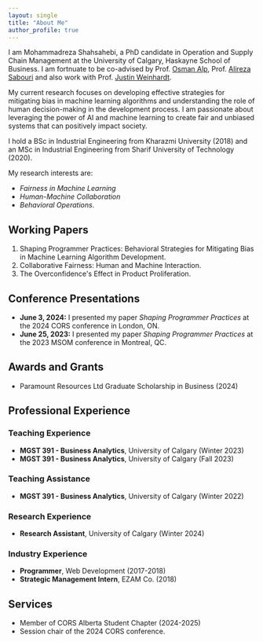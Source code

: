 ```yaml
---
layout: single
title: "About Me"
author_profile: true
---
```



I am Mohammadreza Shahsahebi, a PhD candidate in Operation and Supply Chain Management at the University of Calgary, Haskayne School of Business. I am fortnuate to be co-advised by Prof. [Osman Alp](https://profiles.ucalgary.ca/osman-alp), Prof. [Alireza Sabouri](https://profiles.ucalgary.ca/alireza-sabouri-bagh-abbas) and also work with Prof. [Justin Weinhardt](https://profiles.ucalgary.ca/justin-weinhardt).

My current research focuses on developing effective strategies for mitigating bias in machine learning algorithms and understanding 
the role of human decision-making in the development process. I am passionate about leveraging the power of AI and machine learning 
to create fair and unbiased systems that can positively impact society.

I hold a BSc in Industrial Engineering from Kharazmi University (2018) and an MSc in Industrial Engineering from Sharif University of Technology (2020).

My research interests are: 
- *Fairness in Machine Learning* 
- *Human-Machine Collaboration* 
- *Behavioral Operations*.

<!-- <p><strong style="font-size: 1.5em;">I am on the 2024-2025 academic job market.</strong></p> -->



## Working Papers

1. Shaping Programmer Practices: Behavioral Strategies for Mitigating Bias in Machine Learning Algorithm Development.
2. Collaborative Fairness: Human and Machine Interaction. 
3. The Overconfidence's Effect in Product Proliferation.



## Conference Presentations

- **June 3, 2024:** I presented my paper <i>Shaping Programmer Practices</i> at the 2024 CORS conference in London, ON.
- **June 25, 2023:** I presented my paper <i>Shaping Programmer Practices</i> at the 2023 MSOM conference in Montreal, QC. 


## Awards and Grants
- Paramount Resources Ltd Graduate Scholarship in Business (2024)


## Professional Experience

### Teaching Experience
- **MGST 391 - Business Analytics**, University of Calgary (Winter 2023)
- **MGST 391 - Business Analytics**, University of Calgary (Fall 2023)

### Teaching Assistance
- **MGST 391 - Business Analytics**, University of Calgary (Winter 2022)

### Research Experience
- **Research Assistant**, University of Calgary (Winter 2024)

### Industry Experience
- **Programmer**, Web Development (2017-2018)
- **Strategic Management Intern**, EZAM Co. (2018)


## Services
- Member of CORS Alberta Student Chapter (2024-2025)
- Session chair of the 2024 CORS conference.
